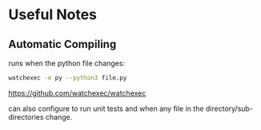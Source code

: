 # Useful Notes

## Automatic Compiling

runs when the python file changes:
```bash
watchexec -e py --python3 file.py
```
https://github.com/watchexec/watchexec

can also configure to run unit tests and when any file in the directory/sub-directories change.